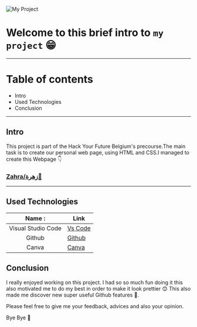 ![My Project](https://github.com/zaraana/zaraana.github.io/blob/main/img/Individual%20Project..gif)

# Welcome to this brief intro to ```my project```  😁

---

# Table of contents

* Intro
* Used Technologies
* Conclusion  

---

## Intro

This project is part of the Hack Your Future Belgium's precourse.The main task is to create our personal web page, using HTML and CSS.I managed to create this Webpage 👇

### [Zahra/زهرة🌹](https://zaraana.github.io/)

---

## Used Technologies

|      Name  :       | Link                                      |
| :----------------: | ----------------------------------------- |
| Visual Studio Code | [Vs Code](https://code.visualstudio.com/) |
|       Github       | [Github](https://github.com/)             |
|       Canva        | [Canva](https://www.canva.com/)           |

## Conclusion

I really enjoyed working on this project. I had so so much fun doing it this also motivated me to do my best in order to make it look prettier 😊
This also made me discover new super useful Github features 🤯.

Please feel free to give me your feedback, advices and also your opinion.

Bye Bye 👋
